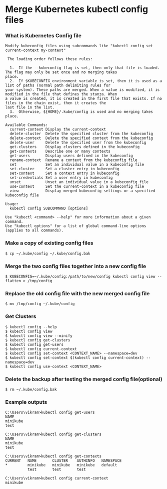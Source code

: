 
# Merge Kubernetes kubectl config files

###  What is Kubernetes Config file

    Modify kubeconfig files using subcommands like "kubectl config set current-context my-context"
    
     The loading order follows these rules:
    
      1.  If the --kubeconfig flag is set, then only that file is loaded. The flag may only be set once and no merging takes
    place.
      2.  If $KUBECONFIG environment variable is set, then it is used as a list of paths (normal path delimiting rules for
    your system). These paths are merged. When a value is modified, it is modified in the file that defines the stanza. When
    a value is created, it is created in the first file that exists. If no files in the chain exist, then it creates the
    last file in the list.
      3.  Otherwise, ${HOME}/.kube/config is used and no merging takes place.
    
    Available Commands:
      current-context Display the current-context
      delete-cluster  Delete the specified cluster from the kubeconfig
      delete-context  Delete the specified context from the kubeconfig
      delete-user     Delete the specified user from the kubeconfig
      get-clusters    Display clusters defined in the kubeconfig
      get-contexts    Describe one or many contexts
      get-users       Display users defined in the kubeconfig
      rename-context  Rename a context from the kubeconfig file
      set             Set an individual value in a kubeconfig file
      set-cluster     Set a cluster entry in kubeconfig
      set-context     Set a context entry in kubeconfig
      set-credentials Set a user entry in kubeconfig
      unset           Unset an individual value in a kubeconfig file
      use-context     Set the current-context in a kubeconfig file
      view            Display merged kubeconfig settings or a specified kubeconfig file
    
    Usage:
      kubectl config SUBCOMMAND [options]
    
    Use "kubectl <command> --help" for more information about a given command.
    Use "kubectl options" for a list of global command-line options (applies to all commands).

### Make a copy of existing config files
```
$ cp ~/.kube/config ~/.kube/config.bak
```
### Merge the two config files together into a new config file
```
$ KUBECONFIG=~/.kube/config:/path/to/new/config kubectl config view --flatten > /tmp/config
```
### Replace the old config file with the new merged config file
```
$ mv /tmp/config ~/.kube/config
```
### Get Clusters
```
$ kubectl config --help
$ kubectl config view
$ kubectl config view --minify
$ kubectl config get-clusters
$ kubectl config get-users
$ kubectl config current-context
$ kubectl config set-context <CONTEXT_NAME> --namespace=dev
$ kubectl config set-context $(kubectl config current-context) --namespace=dev
$ kubectl config use-context <CONTEXT_NAME>
```
### Delete the backup after testing the merged config file(optional) 
```
$ rm ~/.kube/config.bak
```

### Example outputs
```
C:\Users\vikram>kubectl config get-users
NAME
minikube
test

C:\Users\vikram>kubectl config get-clusters
NAME
minikube
test

C:\Users\vikram>kubectl config get-contexts
CURRENT   NAME       CLUSTER    AUTHINFO   NAMESPACE
*         minikube   minikube   minikube   default
          test       test       test

C:\Users\vikram>kubectl config current-context
minikube
```
